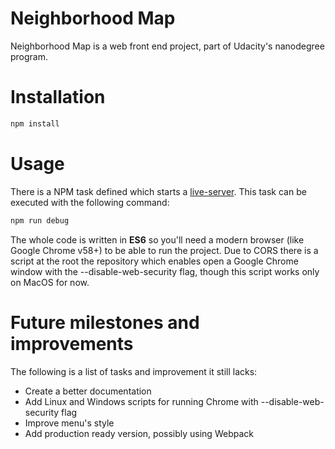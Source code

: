 # Neighborhood Map


Neighborhood Map is a web front end project, part of Udacity's nanodegree program. 

# Installation

```javascript
npm install
```

# Usage

There is a NPM task defined which starts a [live-server](https://github.com/tapio/live-server).
This task can be executed with the following command:
```javascript
npm run debug
```
The whole code is written in **ES6** so you'll need a modern browser (like Google Chrome v58+) to be able to run the project. Due to CORS there is a script at the root the repository which enables open a Google Chrome window with the --disable-web-security flag, though this script works only on MacOS for now.

# Future milestones and improvements
The following is a list of tasks and improvement it still lacks:

- Create a better documentation
- Add Linux and Windows scripts for running Chrome with --disable-web-security flag
- Improve menu's style
- Add production ready version, possibly using Webpack